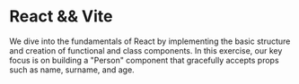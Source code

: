 # React && Vite

We dive into the fundamentals of React by implementing the basic structure and creation of functional and class components. In this exercise, our key focus is on building a "Person" component that gracefully accepts props such as name, surname, and age.
